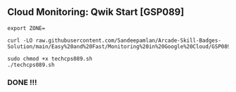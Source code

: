 ## Cloud Monitoring: Qwik Start [GSP089]

```
export ZONE=

curl -LO raw.githubusercontent.com/Sandeepamlan/Arcade-Skill-Badges-Solution/main/Easy%20and%20Fast/Monitoring%20in%20Google%20Cloud/GSP089.sh

sudo chmod +x techcps089.sh
./techcps089.sh

```

### DONE !!!
